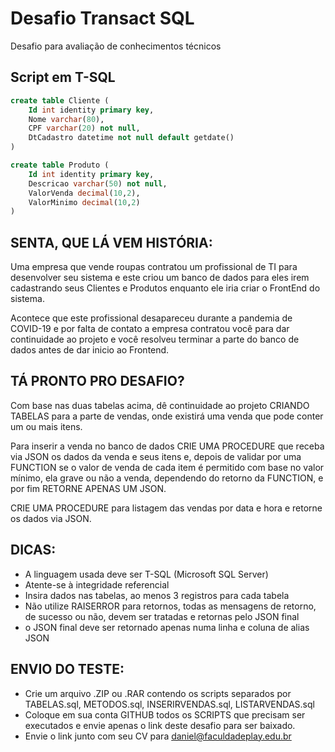 # Desafio Transact SQL
Desafio para avaliação de conhecimentos técnicos

## Script em T-SQL
``` SQL
create table Cliente (
	Id int identity primary key,
	Nome varchar(80),
	CPF varchar(20) not null,
	DtCadastro datetime not null default getdate()
)

create table Produto (
	Id int identity primary key,
	Descricao varchar(50) not null,
	ValorVenda decimal(10,2),
	ValorMinimo decimal(10,2)
)
```

## SENTA, QUE LÁ VEM HISTÓRIA:

Uma empresa que vende roupas contratou um profissional de TI para desenvolver seu sistema e
este criou um banco de dados para eles irem cadastrando seus Clientes e Produtos enquanto
ele iria criar o FrontEnd do sistema.

Acontece que este profissional desapareceu durante a pandemia de COVID-19 e por falta de contato
a empresa contratou você para dar continuidade ao projeto e você resolveu terminar a parte do banco
de dados antes de dar inicio ao Frontend.


## TÁ PRONTO PRO DESAFIO?

Com base nas duas tabelas acima, dê continuidade ao projeto CRIANDO TABELAS para a parte de vendas, onde 
existirá uma venda que pode conter um ou mais itens.

Para inserir a venda no banco de dados CRIE UMA PROCEDURE que receba via JSON os dados da venda e seus itens
e, depois de validar por uma FUNCTION se o valor de venda de cada item é permitido com base no valor mínimo, ela grave ou não a venda, dependendo 
do retorno da FUNCTION, e por fim RETORNE APENAS UM JSON.

CRIE UMA PROCEDURE para listagem das vendas por data e hora e retorne os dados via JSON.

## DICAS:
- A linguagem usada deve ser T-SQL (Microsoft SQL Server)
- Atente-se à integridade referencial
- Insira dados nas tabelas, ao menos 3 registros para cada tabela
- Não utilize RAISERROR para retornos, todas as mensagens de retorno, de sucesso ou não, devem ser tratadas 
e retornas pelo JSON final
- o JSON final deve ser retornado apenas numa linha e coluna de alias JSON

## ENVIO DO TESTE:
- Crie um arquivo .ZIP ou .RAR contendo os scripts separados por TABELAS.sql, METODOS.sql, INSERIRVENDAS.sql,
LISTARVENDAS.sql
- Coloque em sua conta GITHUB todos os SCRIPTS que precisam ser executados e envie apenas o link deste desafio para ser baixado.
- Envie o link junto com seu CV para daniel@faculdadeplay.edu.br
